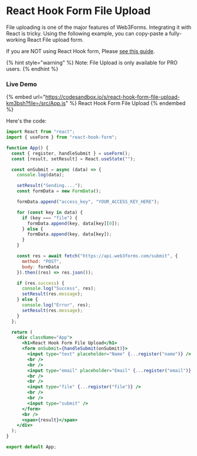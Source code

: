 # React Hook Form File Upload

File uploading is one of the major features of Web3Forms. Integrating it with React is tricky. Using the following example, you can copy-paste a fully-working React File upload form.&#x20;

If you are NOT using React Hook form, Please [see this guide](react-file-upload-form.md).&#x20;

{% hint style="warning" %}
Note: File Upload is only available for PRO users.&#x20;
{% endhint %}

### Live Demo

{% embed url="https://codesandbox.io/s/react-hook-form-file-upload-km3bsh?file=/src/App.js" %}
React Hook Form File Upload
{% endembed %}

Here's the code:

```jsx
import React from "react";
import { useForm } from "react-hook-form";

function App() {
  const { register, handleSubmit } = useForm();
  const [result, setResult] = React.useState("");

  const onSubmit = async (data) => {
    console.log(data);

    setResult("Sending....");
    const formData = new FormData();

    formData.append("access_key", "YOUR_ACCESS_KEY_HERE");

    for (const key in data) {
      if (key === "file") {
        formData.append(key, data[key][0]);
      } else {
        formData.append(key, data[key]);
      }
    }

    const res = await fetch("https://api.web3forms.com/submit", {
      method: "POST",
      body: formData
    }).then((res) => res.json());

    if (res.success) {
      console.log("Success", res);
      setResult(res.message);
    } else {
      console.log("Error", res);
      setResult(res.message);
    }
  };

  return (
    <div className="App">
      <h1>React Hook Form File Upload</h1>
      <form onSubmit={handleSubmit(onSubmit)}>
        <input type="text" placeholder="Name" {...register("name")} />
        <br />
        <br />
        <input type="email" placeholder="Email" {...register("email")} />
        <br />
        <br />
        <input type="file" {...register("file")} />
        <br />
        <br />
        <input type="submit" />
      </form>
      <br />
      <span>{result}</span>
    </div>
  );
}

export default App;

```

